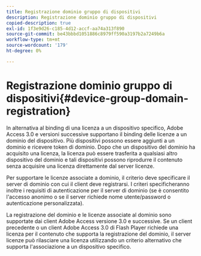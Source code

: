 ```yaml
---
title: Registrazione dominio gruppo di dispositivi
description: Registrazione dominio gruppo di dispositivi
copied-description: true
exl-id: 1f3e9d26-c185-4d12-accf-aa74a313f890
source-git-commit: be43bbbd1051886c8979ff590a3197b2a7249b6a
workflow-type: tm+mt
source-wordcount: '179'
ht-degree: 0%

---
```


# Registrazione dominio gruppo di dispositivi{#device-group-domain-registration}

In alternativa al binding di una licenza a un dispositivo specifico, Adobe Access 3.0 e versioni successive supportano il binding delle licenze a un dominio del dispositivo. Più dispositivi possono essere aggiunti a un dominio e ricevere token di dominio. Dopo che un dispositivo del dominio ha acquisito una licenza, la licenza può essere trasferita a qualsiasi altro dispositivo del dominio e tali dispositivi possono riprodurre il contenuto senza acquisire una licenza direttamente dal server licenze.

Per supportare le licenze associate a dominio, il criterio deve specificare il server di dominio con cui il client deve registrarsi. I criteri specificheranno inoltre i requisiti di autenticazione per il server di dominio (se è consentito l&#39;accesso anonimo o se il server richiede nome utente/password o autenticazione personalizzata).

La registrazione del dominio e le licenze associate al dominio sono supportate dai client Adobe Access versione 3.0 e successive. Se un client precedente o un client Adobe Access 3.0 di Flash Player richiede una licenza per il contenuto che supporta la registrazione del dominio, il server licenze può rilasciare una licenza utilizzando un criterio alternativo che supporta l&#39;associazione a un dispositivo specifico.

